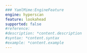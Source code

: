 ```yaml
---
### YamlMime:EngineFeature
engine: hyperscan
feature: lookahead
supported: false
#reference: 
#description: *content.description
#syntax: *content.syntax
#example: *content.example
---
```

